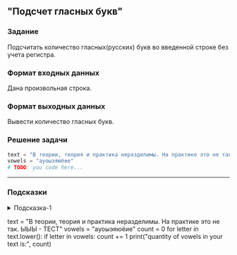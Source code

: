 ## "Подсчет гласных букв"

### Задание

Подсчитать количество гласных(русских) букв во введенной строке без учета регистра.

### Формат входных данных

Дана произвольная строка.

### Формат выходных данных

Вывести количество гласных букв.

### Решение задачи

```python
text = "В теории, теория и практика неразделимы. На практике это не так."
vowels = "ауоыэяюёие"
# TODO: you code here...
```

---

### Подсказки

<details>
<summary>Подсказка-1</summary>
Преобразуйте исходную строку к нижнему регистру воспользовавшись соответствующим методом.
</details>

text = "В теории, теория и практика неразделимы. На практике это не так. ЫЫЫ - ТЕСТ"
vowels = "ауоыэяюёие"
count = 0
for letter in text.lower():
    if letter in vowels:
        count += 1
print("quantity of vowels in your text is:", count)
